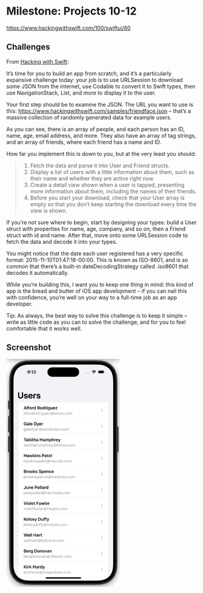 # Milestone: Projects 10-12

https://www.hackingwithswift.com/100/swiftui/60

## Challenges
From [Hacking with Swift](https://www.hackingwithswift.com/guide/ios-swiftui/5/3/challenge):

It’s time for you to build an app from scratch, and it’s a particularly expansive challenge today: your job is to use URLSession to download some JSON from the internet, use Codable to convert it to Swift types, then use NavigationStack, List, and more to display it to the user.

Your first step should be to examine the JSON. The URL you want to use is this: https://www.hackingwithswift.com/samples/friendface.json – that’s a massive collection of randomly generated data for example users.

As you can see, there is an array of people, and each person has an ID, name, age, email address, and more. They also have an array of tag strings, and an array of friends, where each friend has a name and ID.

How far you implement this is down to you, but at the very least you should:

>1. Fetch the data and parse it into User and Friend structs.
>2. Display a list of users with a little information about them, such as their name and whether they are active right now.
>3. Create a detail view shown when a user is tapped, presenting more information about them, including the names of their friends.
>4. Before you start your download, check that your User array is empty so that you don’t keep starting the download every time the view is shown.

If you’re not sure where to begin, start by designing your types: build a User struct with properties for name, age, company, and so on, then a Friend struct with id and name. After that, move onto some URLSession code to fetch the data and decode it into your types.

You might notice that the date each user registered has a very specific format: 2015-11-10T01:47:18-00:00. This is known as ISO-8601, and is so common that there’s a built-in dateDecodingStrategy called .iso8601 that decodes it automatically.

While you’re building this, I want you to keep one thing in mind: this kind of app is the bread and butter of iOS app development – if you can nail this with confidence, you’re well on your way to a full-time job as an app developer.

Tip: As always, the best way to solve this challenge is to keep it simple – write as little code as you can to solve the challenge, and for you to feel comfortable that it works well.

## Screenshot

<img src="/Friendface/Screenshots/Friendface.gif" width="300"/>
